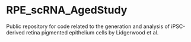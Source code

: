 # RPE_scRNA_AgedStudy
Public repository for code related to the generation and analysis of iPSC-derived retina pigmented epithelium cells by Lidgerwood et al.
